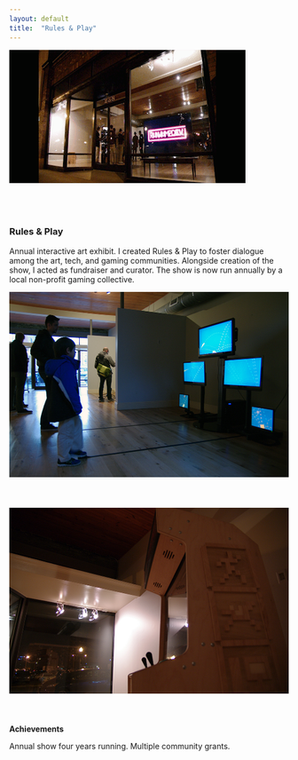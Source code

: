 ```yaml
---
layout: default
title:  "Rules & Play"
---
```


<div class="right">
  <div class="row">
    <div class="col-xs-12">
    </div>
    <div class="col-xs-8" style="padding-bottom:20px">
      <img src="/images/r&p_opening_front.gif" class="img-responsive" alt="Rules and Play Opening" style="padding-bottom: 2rem; max-width:100%">
    </div>
  </div>
  <h3 align="left">Rules & Play</h3>
  <p>Annual interactive art exhibit. I created Rules & Play to foster  dialogue among the art, tech, and gaming communities. Alongside creation of the show, I acted as fundraiser and curator. The show is now run annually by a local non-profit gaming collective.</p>
  <div class="col-xs-8" style="padding-bottom:20px">
    <img src="/images/r&p_1.jpg" class="img-responsive" alt="image 1" style="padding-bottom: 2rem; max-width:100%">
  </div>
  <div class="col-xs-8" style="padding-bottom:20px">
    <img src="/images/r&p_2.jpg" class="img-responsive" alt="image 2" style="padding-bottom: 2rem; max-width:100%">
  </div>
  <b>Achievements</b>
  <p>Annual show four years running. Multiple community grants.</p>
</div>
